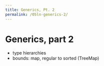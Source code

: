```yaml
---
title: Generics, Pt. 2
permalink: /05ln-generics-2/
---
```


# Generics, part 2

- type hierarchies
- bounds: map, regular to sorted (TreeMap)

